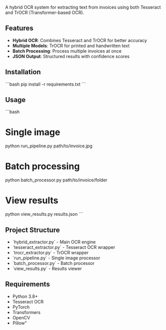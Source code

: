 A hybrid OCR system for extracting text from invoices using both Tesseract and TrOCR (Transformer-based OCR).

## Features
- **Hybrid OCR**: Combines Tesseract and TrOCR for better accuracy
- **Multiple Models**: TrOCR for printed and handwritten text
- **Batch Processing**: Process multiple invoices at once
- **JSON Output**: Structured results with confidence scores

## Installation
\`\`\`bash
pip install -r requirements.txt
\`\`\`

## Usage
\`\`\`bash
# Single image
python run_pipeline.py path/to/invoice.jpg

# Batch processing
python batch_processor.py path/to/invoice/folder

# View results
python view_results.py results.json
\`\`\`

## Project Structure
- \`hybrid_extractor.py\` - Main OCR engine
- \`tesseract_extractor.py\` - Tesseract OCR wrapper
- \`trocr_extractor.py\` - TrOCR wrapper
- \`run_pipeline.py\` - Single image processor
- \`batch_processor.py\` - Batch processor
- \`view_results.py\` - Results viewer

## Requirements
- Python 3.8+
- Tesseract OCR
- PyTorch
- Transformers
- OpenCV
- Pillow"
